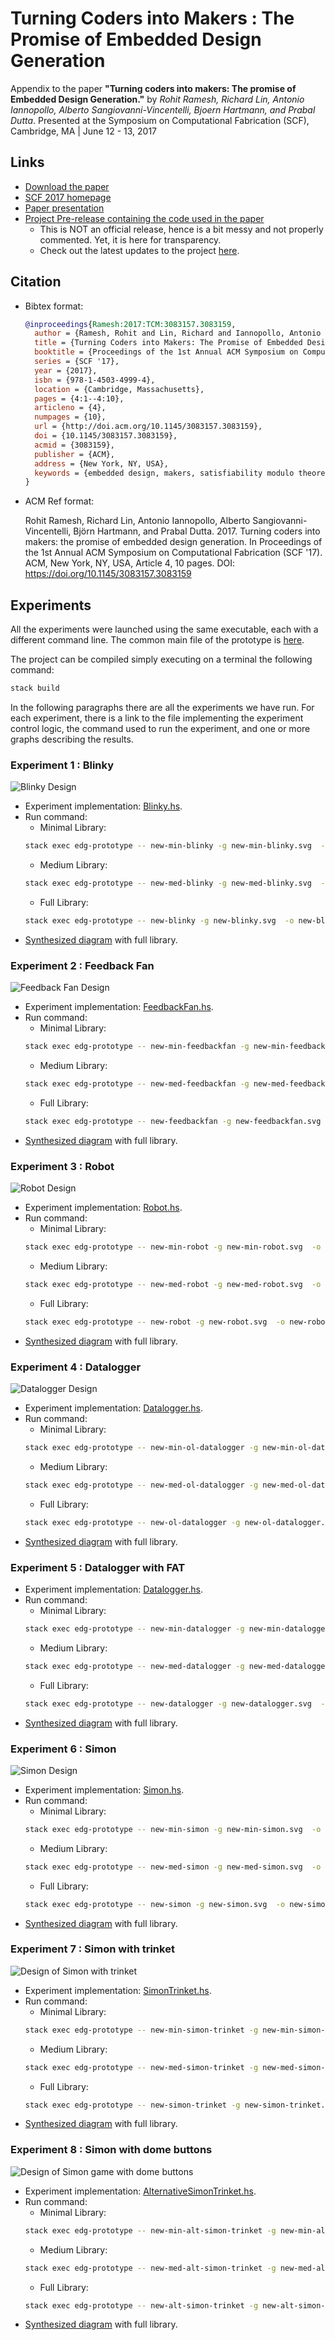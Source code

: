# Turning Coders into Makers : The Promise of Embedded Design Generation #

Appendix to the paper **"Turning coders into makers: The promise of Embedded Design Generation."** by *Rohit Ramesh, Richard Lin, Antonio Iannopollo, Alberto Sangiovanni-Vincentelli, Bjoern Hartmann, and Prabal Dutta*.
Presented at the Symposium on Computational Fabrication (SCF), Cambridge, MA | June 12 - 13, 2017


## Links ##

  - [Download the paper](https://github.com/lab11/edg-sat-prototype/blob/master/appendix/Ramesh-et-al_EDG.pdf)
  - [SCF 2017 homepage](http://scf.acm.org/)
  - [Paper presentation](http://scf.acm.org/)
  - [Project Pre-release containing the code used in the paper](https://github.com/lab11/edg-sat-prototype/releases/tag/SCF2017)
      - This is NOT an official release, hence is a bit messy and not properly commented. Yet, it is here for transparency.
      - Check out the latest updates to the project [here](https://github.com/lab11/edg-sat-prototype).

## Citation ##

  - Bibtex format:
    ```bibtex
    @inproceedings{Ramesh:2017:TCM:3083157.3083159,
      author = {Ramesh, Rohit and Lin, Richard and Iannopollo, Antonio and Sangiovanni-Vincentelli, Alberto and Hartmann, Bj\"{o}rn and Dutta, Prabal},
      title = {Turning Coders into Makers: The Promise of Embedded Design Generation},
      booktitle = {Proceedings of the 1st Annual ACM Symposium on Computational Fabrication},
      series = {SCF '17},
      year = {2017},
      isbn = {978-1-4503-4999-4},
      location = {Cambridge, Massachusetts},
      pages = {4:1--4:10},
      articleno = {4},
      numpages = {10},
      url = {http://doi.acm.org/10.1145/3083157.3083159},
      doi = {10.1145/3083157.3083159},
      acmid = {3083159},
      publisher = {ACM},
      address = {New York, NY, USA},
      keywords = {embedded design, makers, satisfiability modulo theorem, software defined hardware, synthesis, type system},
    } 
    ```
  - ACM Ref format:
  
    Rohit Ramesh, Richard Lin, Antonio Iannopollo, Alberto Sangiovanni-Vincentelli, Björn Hartmann, and Prabal Dutta. 2017. Turning coders into makers: the promise of embedded design generation. In Proceedings of the 1st Annual ACM Symposium on Computational Fabrication (SCF '17). ACM, New York, NY, USA, Article 4, 10 pages. DOI: https://doi.org/10.1145/3083157.3083159

## Experiments ##
All the experiments were launched using the same executable,
each with a different command line.
The common main file of the prototype is [here](https://github.com/lab11/edg-sat-prototype/blob/SCF2017/app/Main.hs).

The project can be compiled simply executing on a terminal the following command:
```bash
stack build
```

In the following paragraphs there are all the experiments we have run.
For each experiment, there is a link to the file implementing the experiment
control logic, the command used to run the experiment, and one or more graphs describing the results.


### Experiment 1 : Blinky ###

![Blinky Design](https://github.com/lab11/edg-sat-prototype/blob/master/appendix/images/blinky.jpg)

  - Experiment implementation: [Blinky.hs](https://github.com/lab11/edg-sat-prototype/blob/SCF2017/app/NewEncoding/Blinky.hs).
  - Run command:
    - Minimal Library:
    ```bash
    stack exec edg-prototype -- new-min-blinky -g new-min-blinky.svg  -o new-min-blinky.edg
    ```
    - Medium Library:
    ```bash
    stack exec edg-prototype -- new-med-blinky -g new-med-blinky.svg  -o new-med-blinky.edg
    ```
    - Full Library:
    ```bash
    stack exec edg-prototype -- new-blinky -g new-blinky.svg  -o new-blinky.edg
    ```
  - [Synthesized diagram](https://github.com/lab11/edg-sat-prototype/blob/master/appendix/images/new-blinky.svg) with full library.
  <!-- - [Video](https://github.com/lab11/edg-sat-prototype/blob/master/appendix/images/blinky.mp4) of the running system. -->

### Experiment 2 : Feedback Fan ###

![Feedback Fan Design](https://github.com/lab11/edg-sat-prototype/blob/master/appendix/images/feedbackfan.jpg)

  - Experiment implementation: [FeedbackFan.hs](https://github.com/lab11/edg-sat-prototype/blob/SCF2017/app/NewEncoding/FeedbackFan.hs).
  - Run command:
    - Minimal Library:
    ```bash
    stack exec edg-prototype -- new-min-feedbackfan -g new-min-feedbackfan.svg  -o new-min-feedbackfan.edg
    ```
    - Medium Library:
    ```bash
    stack exec edg-prototype -- new-med-feedbackfan -g new-med-feedbackfan.svg  -o new-med-feedbackfan.edg
    ```
    - Full Library:
    ```bash
    stack exec edg-prototype -- new-feedbackfan -g new-feedbackfan.svg  -o new-feedbackfan.edg
    ```
  - [Synthesized diagram](https://github.com/lab11/edg-sat-prototype/blob/master/appendix/images/new-feedbackfan.svg) with full library.
  <!-- - [Video](https://github.com/lab11/edg-sat-prototype/blob/master/appendix/images/feedbackfan.mp4) of the running system. -->

### Experiment 3 : Robot ###

![Robot Design](https://github.com/lab11/edg-sat-prototype/blob/master/appendix/images/robot.jpg)

  - Experiment implementation: [Robot.hs](https://github.com/lab11/edg-sat-prototype/blob/SCF2017/app/NewEncoding/Robot.hs).
  - Run command:
    - Minimal Library:
    ```bash
    stack exec edg-prototype -- new-min-robot -g new-min-robot.svg  -o new-min-robot.edg
    ```
    - Medium Library:
    ```bash
    stack exec edg-prototype -- new-med-robot -g new-med-robot.svg  -o new-med-robot.edg
    ```
    - Full Library:
    ```bash
    stack exec edg-prototype -- new-robot -g new-robot.svg  -o new-robot.edg
    ```
  - [Synthesized diagram](https://github.com/lab11/edg-sat-prototype/blob/master/appendix/images/new-robot.svg) with full library.
  <!-- - [Video](https://github.com/lab11/edg-sat-prototype/blob/master/appendix/images/robot.mp4) of the running system. -->

### Experiment 4 : Datalogger ###

![Datalogger Design](https://github.com/lab11/edg-sat-prototype/blob/master/appendix/images/datalogger.jpg)

  - Experiment implementation: [Datalogger.hs](https://github.com/lab11/edg-sat-prototype/blob/SCF2017/app/NewEncoding/Datalogger.hs).
  - Run command:
    - Minimal Library:
    ```bash
    stack exec edg-prototype -- new-min-ol-datalogger -g new-min-ol-datalogger.svg  -o new-min-ol-datalogger.edg
    ```
    - Medium Library:
    ```bash
    stack exec edg-prototype -- new-med-ol-datalogger -g new-med-ol-datalogger.svg  -o new-med-ol-datalogger.edg
    ```
    - Full Library:
    ```bash
    stack exec edg-prototype -- new-ol-datalogger -g new-ol-datalogger.svg  -o new-ol-datalogger.edg
    ```
   - [Synthesized diagram](https://github.com/lab11/edg-sat-prototype/blob/master/appendix/images/new-ol-datalogger.svg) with full library.

### Experiment 5 : Datalogger with FAT ###

  - Experiment implementation: [Datalogger.hs](https://github.com/lab11/edg-sat-prototype/blob/SCF2017/app/NewEncoding/Datalogger.hs).
  - Run command:
    - Minimal Library:
    ```bash
    stack exec edg-prototype -- new-min-datalogger -g new-min-datalogger.svg  -o new-min-datalogger.edg
    ```
    - Medium Library:
    ```bash
    stack exec edg-prototype -- new-med-datalogger -g new-med-datalogger.svg  -o new-med-datalogger.edg
    ```
    - Full Library:
    ```bash
    stack exec edg-prototype -- new-datalogger -g new-datalogger.svg  -o new-datalogger.edg
    ```
  - [Synthesized diagram](https://github.com/lab11/edg-sat-prototype/blob/master/appendix/images/new-datalogger.svg) with full library.

### Experiment 6 : Simon ###

![Simon Design](https://github.com/lab11/edg-sat-prototype/blob/master/appendix/images/simon.jpg)

  - Experiment implementation: [Simon.hs](https://github.com/lab11/edg-sat-prototype/blob/SCF2017/app/NewEncoding/Simon.hs).
  - Run command:
    - Minimal Library:
    ```bash
    stack exec edg-prototype -- new-min-simon -g new-min-simon.svg  -o new-min-simon.edg
    ```
    - Medium Library:
    ```bash
    stack exec edg-prototype -- new-med-simon -g new-med-simon.svg  -o new-med-simon.edg
    ```
    - Full Library:
    ```bash
    stack exec edg-prototype -- new-simon -g new-simon.svg  -o new-simon.edg
    ```
  - [Synthesized diagram](https://github.com/lab11/edg-sat-prototype/blob/master/appendix/images/new-simon.svg) with full library.
  <!-- - [Video](https://github.com/lab11/edg-sat-prototype/blob/master/appendix/images/simon.mp4) of the running system.-->

### Experiment 7 : Simon with trinket ###

![Design of Simon with trinket](https://github.com/lab11/edg-sat-prototype/blob/master/appendix/images/simon_trinket.jpg)

  - Experiment implementation: [SimonTrinket.hs](https://github.com/lab11/edg-sat-prototype/blob/SCF2017/app/NewEncoding/SimonTrinket.hs).
  - Run command:
    - Minimal Library:
    ```bash
    stack exec edg-prototype -- new-min-simon-trinket -g new-min-simon-trinket.svg  -o new-min-simon-trinket.edg
    ```
    - Medium Library:
    ```bash
    stack exec edg-prototype -- new-med-simon-trinket -g new-med-simon-trinket.svg  -o new-med-simon-trinket.edg
    ```
    - Full Library:
    ```bash
    stack exec edg-prototype -- new-simon-trinket -g new-simon-trinket.svg  -o new-simon-trinket.edg
    ```
  - [Synthesized diagram](https://github.com/lab11/edg-sat-prototype/blob/master/appendix/images/new-simon-trinket.svg) with full library.

### Experiment 8 : Simon with dome buttons ###

![Design of Simon game with dome buttons](https://github.com/lab11/edg-sat-prototype/blob/master/appendix/images/simon_dome.jpg)

  - Experiment implementation: [AlternativeSimonTrinket.hs](https://github.com/lab11/edg-sat-prototype/blob/SCF2017/app/NewEncoding/AlternativeSimonTrinket.hs).
  - Run command:
    - Minimal Library:
    ```bash
    stack exec edg-prototype -- new-min-alt-simon-trinket -g new-min-alt-simon-trinket.svg  -o new-min-alt-simon-trinket.edg
    ```
    - Medium Library:
    ```bash
    stack exec edg-prototype -- new-med-alt-simon-trinket -g new-med-alt-simon-trinket.svg  -o new-med-alt-simon-trinket.edg
    ```
    - Full Library:
    ```bash
    stack exec edg-prototype -- new-alt-simon-trinket -g new-alt-simon-trinket.svg  -o new-alt-simon-trinket.edg
    ```
  - [Synthesized diagram](https://github.com/lab11/edg-sat-prototype/blob/master/appendix/images/new-alt-simon-trinket.svg) with full library.
  <!-- - [Video](https://github.com/lab11/edg-sat-prototype/blob/master/appendix/images/SimonDome.mp4) of the running system.-->
